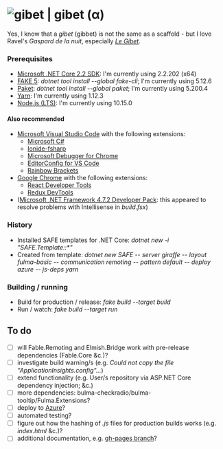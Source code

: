 # ![gibet](https://github.com/aornota/gibet/blob/master/src/resources/gibet-16x16.ico) | gibet (α)

Yes, I know that a _gibet_ (gibbet) is not the same as a scaffold - but I love Ravel's _Gaspard de la nuit_, especially _[Le Gibet](https://www.youtube.com/watch?v=vRQF490yyAY)_.

### Prerequisites

- [Microsoft .NET Core 2.2 SDK](https://dotnet.microsoft.com/download/dotnet-core/2.2): I'm currently using 2.2.202 (x64)
- [FAKE 5](https://fake.build/): _dotnet tool install --global fake-cli_; I'm currently using 5.12.6
- [Paket](https://fsprojects.github.io/Paket/): _dotnet tool install --global paket_; I'm currently using 5.200.4
- [Yarn](https://yarnpkg.com/lang/en/docs/install): I'm currently using 1.12.3
- [Node.js (LTS)](https://nodejs.org/en/download/): I'm currently using 10.15.0

#### Also recommended

- [Microsoft Visual Studio Code](https://code.visualstudio.com/download) with the following extensions:
    - [Microsoft C#](https://marketplace.visualstudio.com/items?itemName=ms-vscode.csharp)
    - [Ionide-fsharp](https://marketplace.visualstudio.com/items?itemName=ionide.ionide-fsharp)
    - [Microsoft Debugger for Chrome](https://marketplace.visualstudio.com/items?itemName=msjsdiag.debugger-for-chrome)
    - [EditorConfig for VS Code](https://marketplace.visualstudio.com/items?itemName=editorconfig.editorconfig)
    - [Rainbow Brackets](https://marketplace.visualstudio.com/items?itemName=2gua.rainbow-brackets)
- [Google Chrome](https://www.google.com/chrome/) with the following extensions:
    - [React Developer Tools](https://chrome.google.com/webstore/detail/react-developer-tools/fmkadmapgofadopljbjfkapdkoienihi)
    - [Redux DevTools](https://chrome.google.com/webstore/detail/redux-devtools/lmhkpmbekcpmknklioeibfkpmmfibljd)
- ([Microsoft .NET Framework 4.7.2 Developer Pack](https://dotnet.microsoft.com/download/dotnet-framework/net472): this appeared to resolve problems with Intellisense in _build.fsx_)

### History

- Installed SAFE templates for .NET Core: _dotnet new -i "SAFE.Template::*"_
- Created from template: _dotnet new SAFE -- server giraffe -- layout fulma-basic -- communication remoting -- pattern default -- deploy azure -- js-deps yarn_

### Building / running

- Build for production / release: _fake build --target build_
- Run / watch: _fake build --target run_

## To do

- [ ] will Fable.Remoting and Elmish.Bridge work with pre-release dependencies (Fable.Core &c.)?
- [ ] investigate build warning/s (e.g. _Could not copy the file "ApplicationInsights.config"..._)
- [ ] extend functionality (e.g. User/s repository via ASP.NET Core dependency injection; &c.)
- [ ] more dependencies: bulma-checkradio/bulma-tooltip/Fulma.Extensions?
- [ ] deploy to [Azure](https://gibet.azurewebsites.net/)?
- [ ] automated testing?
- [ ] figure out how the hashing of _.js_ files for production builds works (e.g. _index.html_ &c.)?
- [ ] additional documentation, e.g. [gh-pages branch](https://aornota.github.io/gibet)?
